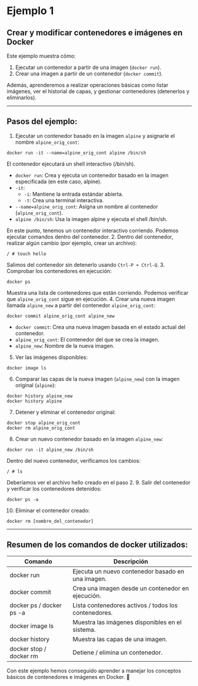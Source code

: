 # Ejemplo 1
## Crear y modificar contenedores e imágenes en Docker

Este ejemplo muestra cómo:

1. Ejecutar un contenedor a partir de una imagen (`docker run`).
2. Crear una imagen a partir de un contenedor (`docker commit`).

Además, aprenderemos a realizar operaciones básicas como listar imágenes, ver el historial de capas, y gestionar contenedores (detenerlos y eliminarlos).

---

## Pasos del ejemplo:

1. Ejecutar un contenedor basado en la imagen `alpine` y asignarle el nombre `alpine_orig_cont`:
```
docker run -it --name=alpine_orig_cont alpine /bin/sh
```
El contenedor ejecutará un shell interactivo (/bin/sh).
- `docker run`: Crea y ejecuta un contenedor basado en la imagen especificada (en este caso, alpine).
- `-it`:
    - `-i`: Mantiene la entrada estándar abierta.
    - `-t`: Crea una terminal interactiva.
- `--name=alpine_orig_cont`: Asigna un nombre al contenedor (`alpine_orig_cont`).
- `alpine /bin/sh`: Usa la imagen alpine y ejecuta el shell /bin/sh.

En este punto, tenemos un contenedor interactivo corriendo. Podemos ejecutar comandos dentro del contenedor.
2. Dentro del contenedor, realizar algún cambio (por ejemplo, crear un archivo):
```
/ # touch hello
```
Salimos del contenedor sin detenerlo usando `Ctrl-P + Ctrl-Q`.
3. Comprobar los contenedores en ejecución:
```
docker ps
```
Muestra una lista de contenedores que están corriendo. Podemos verificar que `alpine_orig_cont` sigue en ejecución.
4. Crear una nueva imagen llamada `alpine_new` a partir del contenedor `alpine_orig_cont`:
```
docker commit alpine_orig_cont alpine_new
```
- `docker commit`: Crea una nueva imagen basada en el estado actual del contenedor.
- `alpine_orig_cont`: El contenedor del que se crea la imagen.
- `alpine_new`: Nombre de la nueva imagen.
5. Ver las imágenes disponibles:
```
docker image ls
```
6. Comparar las capas de la nueva imagen (`alpine_new`) con la imagen original (`alpine`):
```
docker history alpine_new
docker history alpine
```
7. Detener y eliminar el contenedor original:
```
docker stop alpine_orig_cont
docker rm alpine_orig_cont
```
8. Crear un nuevo contenedor basado en la imagen `alpine_new`:
```
docker run -it alpine_new /bin/sh
```
Dentro del nuevo contenedor, verificamos los cambios:
```
/ # ls
```
Deberíamos ver el archivo hello creado en el paso 2.
9. Salir del contenedor y verificar los contenedores detenidos:
```
docker ps -a
```
10. Eliminar el contenedor creado:
```
docker rm [nombre_del_contenedor]
```

---
## Resumen de los comandos de docker utilizados:
| Comando | Descripción |
| ------ | ------ |
| docker run | Ejecuta un nuevo contenedor basado en una imagen. |
| docker commit | Crea una imagen desde un contenedor en ejecución. |
| docker ps / docker ps -a | Lista contenedores activos / todos los contenedores. |
| docker image ls | Muestra las imágenes disponibles en el sistema. |
| docker history | Muestra las capas de una imagen. |
| docker stop / docker rm | Detiene / elimina un contenedor. |

Con este ejemplo hemos conseguido aprender a manejar los conceptos básicos de contenedores e imágenes en Docker. 🚀